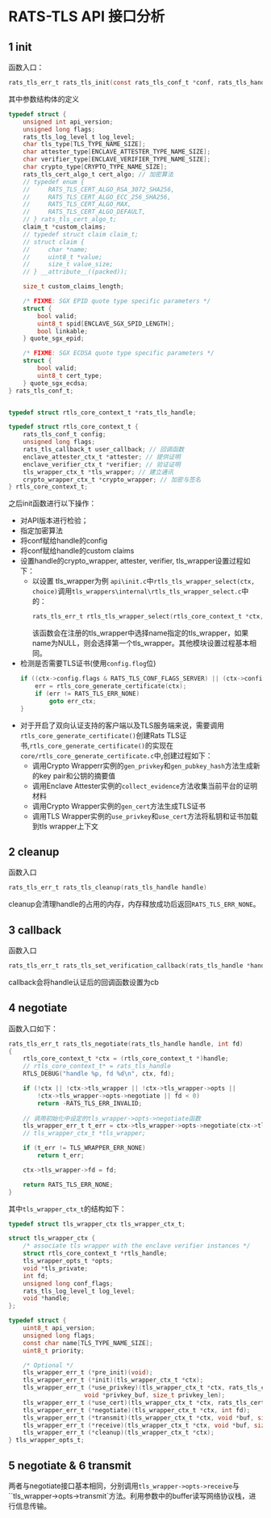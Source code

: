 # RATS-TLS API 接口分析
## 1 init
函数入口：
```C
rats_tls_err_t rats_tls_init(const rats_tls_conf_t *conf, rats_tls_handle *handle)
```
其中参数结构体的定义
```C
typedef struct {
	unsigned int api_version;
	unsigned long flags;
	rats_tls_log_level_t log_level; 
	char tls_type[TLS_TYPE_NAME_SIZE];
	char attester_type[ENCLAVE_ATTESTER_TYPE_NAME_SIZE];
	char verifier_type[ENCLAVE_VERIFIER_TYPE_NAME_SIZE];
	char crypto_type[CRYPTO_TYPE_NAME_SIZE];
	rats_tls_cert_algo_t cert_algo; // 加密算法
    // typedef enum {
    //     RATS_TLS_CERT_ALGO_RSA_3072_SHA256,
    //     RATS_TLS_CERT_ALGO_ECC_256_SHA256,
    //     RATS_TLS_CERT_ALGO_MAX,
    //     RATS_TLS_CERT_ALGO_DEFAULT,
    // } rats_tls_cert_algo_t;
	claim_t *custom_claims;
    // typedef struct claim claim_t;
    // struct claim {
    //     char *name;
    //     uint8_t *value;
    //     size_t value_size;
    // } __attribute__((packed));

	size_t custom_claims_length;

	/* FIXME: SGX EPID quote type specific parameters */
	struct {
		bool valid;
		uint8_t spid[ENCLAVE_SGX_SPID_LENGTH];
		bool linkable;
	} quote_sgx_epid;

	/* FIXME: SGX ECDSA quote type specific parameters */
	struct {
		bool valid;
		uint8_t cert_type;
	} quote_sgx_ecdsa;
} rats_tls_conf_t;


typedef struct rtls_core_context_t *rats_tls_handle;

typedef struct rtls_core_context_t {
	rats_tls_conf_t config;
	unsigned long flags;
	rats_tls_callback_t user_callback; // 回调函数
	enclave_attester_ctx_t *attester; // 提供证明
	enclave_verifier_ctx_t *verifier; // 验证证明
	tls_wrapper_ctx_t *tls_wrapper; // 建立通讯
	crypto_wrapper_ctx_t *crypto_wrapper; // 加密与签名
} rtls_core_context_t;
```
之后init函数进行以下操作：
+ 对API版本进行检验；
+ 指定加密算法
+ 将conf赋给handle的config
+ 将conf赋给handle的custom claims
+  设置handle的crypto_wrapper, attester, verifier, tls_wrapper设置过程如下：
    - 以设置 tls_wrapper为例
		`api\init.c`中`rtls_tls_wrapper_select(ctx, choice)`调用`tls_wrappers\internal\rtls_tls_wrapper_select.c`中的：
		```C
		rats_tls_err_t rtls_tls_wrapper_select(rtls_core_context_t *ctx, const char *name)
		```
		该函数会在注册的tls_wrapper中选择name指定的tls_wrapper，如果name为NULL，则会选择第一个tls_wrapper。其他模块设置过程基本相同。
+ 检测是否需要TLS证书(使用`config.flog`位)
	```C
	if ((ctx->config.flags & RATS_TLS_CONF_FLAGS_SERVER) || (ctx->config.flags & RATS_TLS_CONF_FLAGS_MUTUAL)) {
		err = rtls_core_generate_certificate(ctx);
		if (err != RATS_TLS_ERR_NONE)
			goto err_ctx;
	}
	```
- 对于开启了双向认证支持的客户端以及TLS服务端来说，需要调用`rtls_core_generate_certificate()`创建Rats TLS证书,`rtls_core_generate_certificate()`的实现在`core/rtls_core_generate_certificate.c`中,创建过程如下：
  - 调用Crypto Wrapperr实例的`gen_privkey`和`gen_pubkey_hash`方法生成新的key pair和公钥的摘要值
  - 调用Enclave Attester实例的`collect_evidence`方法收集当前平台的证明材料
  - 调用Crypto Wrapper实例的`gen_cert`方法生成TLS证书
  - 调用TLS Wrapper实例的`use_privkey`和`use_cert`方法将私钥和证书加载到tls wrapper上下文



## 2 cleanup
函数入口
```C
rats_tls_err_t rats_tls_cleanup(rats_tls_handle handle)
```
cleanup会清理handle的占用的内存，内存释放成功后返回`RATS_TLS_ERR_NONE`。

## 3 callback
函数入口
```C
rats_tls_err_t rats_tls_set_verification_callback(rats_tls_handle *handle, rats_tls_callback_t cb)
```
callback会将handle认证后的回调函数设置为cb

## 4 negotiate
函数入口如下：
```C
rats_tls_err_t rats_tls_negotiate(rats_tls_handle handle, int fd)
{
	rtls_core_context_t *ctx = (rtls_core_context_t *)handle;
	// rtls_core_context_t* = rats_tls_handle
	RTLS_DEBUG("handle %p, fd %d\n", ctx, fd);

	if (!ctx || !ctx->tls_wrapper || !ctx->tls_wrapper->opts ||
	    !ctx->tls_wrapper->opts->negotiate || fd < 0)
		return -RATS_TLS_ERR_INVALID;
	
	// 调用初始化中设定的tls_wrapper->opts->negotiate函数
	tls_wrapper_err_t t_err = ctx->tls_wrapper->opts->negotiate(ctx->tls_wrapper, fd);
	// tls_wrapper_ctx_t *tls_wrapper;

	if (t_err != TLS_WRAPPER_ERR_NONE)
		return t_err;

	ctx->tls_wrapper->fd = fd;

	return RATS_TLS_ERR_NONE;
}
```
其中`tls_wrapper_ctx_t`的结构如下：
```C
typedef struct tls_wrapper_ctx tls_wrapper_ctx_t;

struct tls_wrapper_ctx {
	/* associate tls wrapper with the enclave verifier instances */
	struct rtls_core_context_t *rtls_handle;
	tls_wrapper_opts_t *opts;
	void *tls_private;
	int fd;
	unsigned long conf_flags;
	rats_tls_log_level_t log_level;
	void *handle;
};

typedef struct {
	uint8_t api_version;
	unsigned long flags;
	const char name[TLS_TYPE_NAME_SIZE];
	uint8_t priority;

	/* Optional */
	tls_wrapper_err_t (*pre_init)(void);
	tls_wrapper_err_t (*init)(tls_wrapper_ctx_t *ctx);
	tls_wrapper_err_t (*use_privkey)(tls_wrapper_ctx_t *ctx, rats_tls_cert_algo_t algo,
					 void *privkey_buf, size_t privkey_len);
	tls_wrapper_err_t (*use_cert)(tls_wrapper_ctx_t *ctx, rats_tls_cert_info_t *cert_info);
	tls_wrapper_err_t (*negotiate)(tls_wrapper_ctx_t *ctx, int fd);
	tls_wrapper_err_t (*transmit)(tls_wrapper_ctx_t *ctx, void *buf, size_t *buf_size);
	tls_wrapper_err_t (*receive)(tls_wrapper_ctx_t *ctx, void *buf, size_t *buf_size);
	tls_wrapper_err_t (*cleanup)(tls_wrapper_ctx_t *ctx);
} tls_wrapper_opts_t;
```

## 5 negotiate & 6 transmit
两者与negotiate接口基本相同，分别调用`tls_wrapper->opts->receive`与``tls_wrapper->opts->transmit`方法。利用参数中的buffer读写网络协议栈，进行信息传输。
